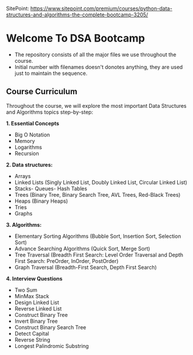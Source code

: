 SitePoint: https://www.sitepoint.com/premium/courses/python-data-structures-and-algorithms-the-complete-bootcamp-3205/
# Welcome To DSA Bootcamp

- The repository consists of all the major files we use throughout the course.
- Initial number with filenames doesn't donotes anything, they are used just to maintain the sequence.


## Course Curriculum

Throughout the course, we will explore the most important Data Structures and Algorithms topics step-by-step:

**1. Essential Concepts**
- Big O Notation
- Memory
- Logarithms
- Recursion

**2. Data structures:**
- Arrays
- Linked Lists (Singly Linked List, Doubly Linked List, Circular Linked List)
- Stacks- Queues- Hash Tables
- Trees (Binary Tree, Binary Search Tree, AVL Trees, Red-Black Trees)
- Heaps (Binary Heaps)
- Tries
- Graphs

**3. Algorithms:**
- Elementary Sorting Algorithms (Bubble Sort, Insertion Sort, Selection Sort)
- Advance Searching Algorithms (Quick Sort, Merge Sort)
- Tree Traversal (Breadth First Search: Level Order Traversal and Depth First Search: PreOrder, InOrder, PostOrder)
- Graph Traversal (Breadth-First Search, Depth First Search)

**4. Interview Questions**
- Two Sum
- MinMax Stack
- Design Linked List
- Reverse Linked List
- Construct Binary Tree
- Invert Binary Tree
- Construct Binary Search Tree
- Detect Capital
- Reverse String
- Longest Palindromic Substring
